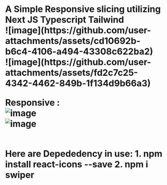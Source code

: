 <h1> A Simple Responsive slicing utilizing Next JS Typescript Tailwind
<br>
![image](https://github.com/user-attachments/assets/cd10692b-b6c4-4106-a494-43308c622ba2) <br>
![image](https://github.com/user-attachments/assets/fd2c7c25-4342-4462-849b-1f134d9b66a3) <br>

Responsive : <br>
![image](https://github.com/user-attachments/assets/8c87456d-f537-40a4-855f-96fd6e682fe3) <br>
![image](https://github.com/user-attachments/assets/eebecd02-c489-41b7-afff-390d9a22243c)


<br>
Here are Depededency in use:
1. npm install react-icons --save
2. npm i swiper
 
 
